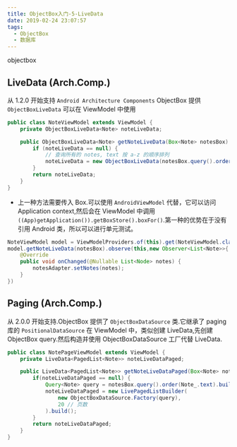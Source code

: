 ```yaml
---
title: ObjectBox入门-5-LiveData
date: 2019-02-24 23:07:57
tags:
  - ObjectBox
  - 数据库
---
```

objectbox

<!-- more -->
## LiveData (Arch.Comp.)

从 1.2.0 开始支持 `Android Architecture Components`
ObjectBox 提供 `ObjectBoxLiveData` 可以在 ViewModel 中使用

```java
public class NoteViewModel extends ViewModel {
    private ObjectBoxLiveData<Note> noteLiveData;

    public ObjectBoxLiveData<Note> getNoteLiveData(Box<Note> notesBox) {
        if (noteLiveData == null) {
            // 查询所有的 notes, text 按 a-z 的顺序排列
            noteLiveData = new ObjectBoxLiveData(notesBox.query().order(Note_.text).build());
        }
        return noteLiveData;
    }
}
```

- 上一种方法需要传入 Box.可以使用 `AndroidViewModel` 代替，它可以访问 Application context,然后会在 ViewModel 中调用 `((App)getApplication()).getBoxStore().boxFor()`.第一种的优势在于没有引用 Android 类，所以可以进行单元测试。

```java
NoteViewModel model = ViewModelProviders.of(this).get(NoteViewModel.class);
model.getNoteLiveData(notesBox).observe(this,new Observer<List<Note>>{
    @Override
    public void onChanged(@Nullable List<Node> notes) {
        notesAdapter.setNotes(notes);
    }
})
```

## Paging (Arch.Comp.)

从 2.0.0 开始支持.ObjectBox 提供了 `ObjectBoxDataSource` 类.它继承了 paging 库的 `PositionalDataSource`
在 ViewModel 中，类似创建 LiveData,先创建 ObjectBox query.然后构造并使用 ObjectBoxDataSource 工厂代替 LiveData.

```java
public class NotePageViewModel extends ViewModel {
    private LiveData<PagedList<Note>> noteLiveDataPaged;

    public LiveData<PagedList<Note>> getNoteLiveDataPaged(Box<Note> notesBox) {
        if(noteLiveDataPaged == null) {
            Query<Note> query = notesBox.query().order(Note_.text).build();
            noteLiveDataPaged = new LivePagedListBuilder(
                new ObjectBoxDataSource.Factory(query),
                20 // 页数
            ).build();
        }
        return noteLiveDataPaged;
    }
}
```
